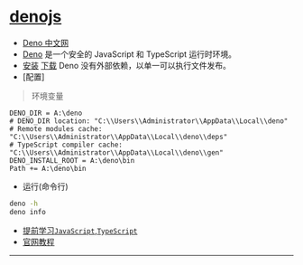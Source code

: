 # [denojs](https://deno.land/)

* [Deno 中文网](https://www.denojs.cn/)
* [Deno](https://deno.land/) 是一个安全的 JavaScript 和 TypeScript 运行时环境。
* [安装](https://www.denojs.cn/#installation)
    [下载](https://github.com/denoland/deno/releases) Deno 没有外部依赖，以单一可以执行文件发布。
* [配置]
 > 环境变量
```
DENO_DIR = A:\deno
# DENO_DIR location: "C:\\Users\\Administrator\\AppData\\Local\\deno"
# Remote modules cache: "C:\\Users\\Administrator\\AppData\\Local\\deno\\deps"
# TypeScript compiler cache: "C:\\Users\\Administrator\\AppData\\Local\\deno\\gen"
DENO_INSTALL_ROOT = A:\deno\bin
Path += A:\deno\bin
```
* 运行(命令行)
~~~bash
deno -h
deno info
~~~
* [提前学习`JavaScript`,`TypeScript`](https://github.com/angenalZZZ/nodejs/blob/master/README.md)
* [官网教程](https://deno.land/manual/getting_started)


----

